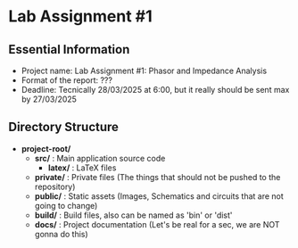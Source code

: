 # Lab Assignment \#1

## Essential Information

- Project name: Lab Assignment \#1: Phasor and Impedance Analysis
- Format of the report: ???
- Deadline: Tecnically 28/03/2025 at 6:00, but it really should be sent max by 27/03/2025

## Directory Structure

- **project-root/**
  - **src/** : Main application source code
    - **latex/** : LaTeX files
  - **private/** : Private files (The things that should not be pushed to the repository)
  - **public/** : Static assets (Images, Schematics and circuits that are not going to change)
  - **build/** : Build files, also can be named as 'bin' or 'dist'
  - **docs/** : Project documentation (Let's be real for a sec, we are NOT gonna do this)
